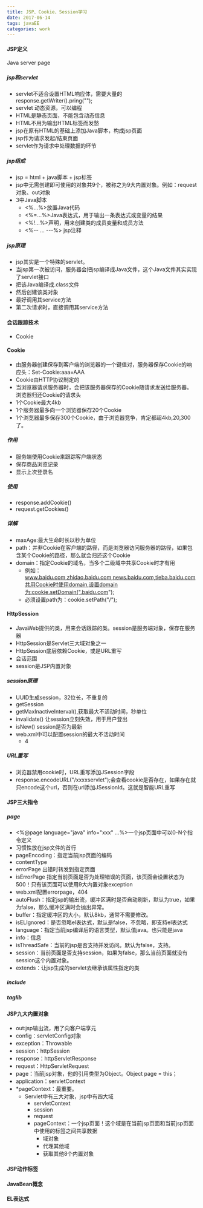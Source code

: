 ```yaml
---
title: JSP、Cookie、Session学习
date: 2017-06-14 
tags: javaEE
categories: work
---
```


#### JSP定义 ####
Java server page
##### jsp和servlet #####

- servlet不适合设置HTML响应体，需要大量的response.getWriter().pring("");
- servlet 动态资源，可以编程
- HTML是静态页面，不能包含动态信息
- HTML不用为输出HTML标签而发愁
- jsp在原有HTML的基础上添加Java脚本，构成jsp页面
- jsp作为请求发起/结束页面
- servlet作为请求中处理数据的环节

##### jsp组成 #####

- jsp = html + java脚本 + jsp标签
- jsp中无需创建即可使用的对象共9个，被称之为9大内置对象。例如：request对象、out对象
- 3中Java脚本
	- <%...%>放置Java代码
	- <%=...%>Java表达式，用于输出一条表达式或变量的结果
	- <%!...%>声明，用来创建类的成员变量和成员方法
	- <%-- ... ---%> jsp注释

##### jsp原理 #####

- jsp其实是一个特殊的servlet。
- 当jsp第一次被访问，服务器会把jsp编译成Java文件，这个Java文件其实实现了servlet接口
- 把该Java编译成.class文件
- 然后创建该类对象
- 最好调用其service方法
- 第二次请求时，直接调用其service方法

#### 会话跟踪技术 ####

- Cookie

#### Cookie ####

- 由服务器创建保存到客户端的浏览器的一个键值对，服务器保存Cookie的响应头：Set-Cookie:aaa=AAA
- Cookie由HTTP协议制定的
- 当浏览器请求服务器时，会把该服务器保存的Cookie随请求发送给服务器。浏览器归还Cookie的请求头
- 1个Cookie最大4kb
- 1个服务器最多向一个浏览器保存20个Cookie
- 1个浏览器最多保存300个Cookie，由于浏览器竞争，肯定都超4kb,20,300了。

##### 作用 #####

- 服务端使用Cookie来跟踪客户端状态
- 保存商品浏览记录
- 显示上次登录名

##### 使用 #####

- response.addCookie()
- request.getCookies()

##### 详解 #####

- maxAge:最大生命时长以秒为单位
- path：并非Cookie在客户端的路径，而是浏览器访问服务器的路径，如果包含某个Cookie的路径，那么就会归还这个Cookie
- domain：指定Cookie的域名，当多个二级域中共享Cookie时才有用
	- 例如：www.baidu.com,zhidao.baidu.com,news.baidu.com,tieba.baidu.com共用Cookie时使用domain,设置domain为:cookie.setDomain(".baidu.com");
	- 必须设置path为：cookie.setPath("/");

#### HttpSession ####

- JavaWeb提供的类，用来会话跟踪的类。session是服务端对象，保存在服务器
- HttpSession是Servlet三大域对象之一
- HttpSession底层依赖Cookie，或是URL重写
- 会话范围
- session是JSP内置对象

##### session原理 #####

- UUID生成session，32位长，不重复的
- getSession
- getMaxInactiveInterval(),获取最大不活动时间，秒单位
- invalidate() 让session立刻失效，用于用户登出
- isNew() session是否为最新
- web.xml中可以配置session的最大不活动时间
	- <session-config><session-timeout>4</session-timeout></session-config>


##### URL重写 #####

- 浏览器禁用cookie时，URL重写添加JSession字段
- response.encodeURL("/xxxxservlet");会查看cookie是否存在，如果存在就只encode这个url，否则在url添加JSessionId。这就是智能URL重写

#### JSP三大指令 ####

##### page #####

- <%@page language="java" info="xxx" ...%>一个jsp页面中可以0-N个指令定义
- 习惯性放在jsp文件的首行
- pageEncoding：指定当前jsp页面的编码
- contentType
- errorPage 出错时转发到指定页面
- isErrorPage 指定当前页面是否为处理错误的页面，该页面会设置状态为500！只有该页面可以使用9大内置对象exception
- web.xml配置errorpage，<error-page><error-code>404</error-code><location></location></error-page>
- autoFlush：指定jsp的输出流，缓冲区满时是否自动刷新，默认为true，如果为false，那么缓冲区满时会抛出异常。
- buffer：指定缓冲区的大小，默认8kb，通常不需要修改。
- isELIgnored：是否忽略el表达式，默认是false，不忽略，即支持el表达式
- language：指定当前jsp编译后的语言类型，默认值java。也只能是java
- info：信息
- isThreadSafe：当前的jsp是否支持并发访问。默认为false，支持。
- session：当前页面是否支持session，如果为false，那么当前页面就没有session这个内置对象。
- extends：让jsp生成的servlet去继承该属性指定的类

##### include #####

 


##### taglib #####

#### JSP九大内置对象 ####

- out:jsp输出流，用了向客户端享元
- config：servletConfig对象
- exception：Throwable
- session：httpSession
- response：httpServletResponse
- request：HttpServletRequest
- page：当前jsp对象，他的引用类型为Object。Object page = this；
- application：servletContext
- *pageContext：最重要。
	- Servlet中有三大对象，jsp中有四大域
		- servletContext
		- session
		- request
		- pageContext：一个jsp页面！这个域是在当前jsp页面和当前jsp页面中使用的标签之间共享数据
			- 域对象
			- 代理其他域
			- 获取其他8个内置对象

#### JSP动作标签 ####

#### JavaBean概念 ####

#### EL表达式 ####

 